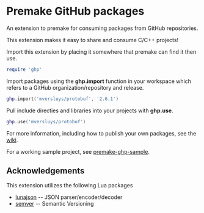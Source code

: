 # Premake GitHub packages

An extension to premake for consuming packages from GitHub repositories.

This extension makes it easy to share and consume C/C++ projects!

Import this extension by placing it somewhere that premake can find it then use.

```lua
require 'ghp'
```

Import packages using the **ghp.import** function in your workspace which refers to a GitHub organization/repository and release.

```lua
ghp.import('mversluys/protobuf', '2.6.1')
```

Pull include directies and libraries into your projects with **ghp.use**.

```lua
ghp.use('mversluys/protobuf')
```

For more information, including how to publish your own packages, see the [wiki](https://github.com/mversluys/premake-ghp/wiki).

For a working sample project, see [premake-ghp-sample](https://github.com/mversluys/premake-ghp-sample).

## Acknowledgements

This extension utilizes the following Lua packages

 * [lunajson](https://github.com/grafi-tt/lunajson) -- JSON parser/encoder/decoder
 * [semver](https://github.com/kikito/semver.lua) -- Semantic Versioning

